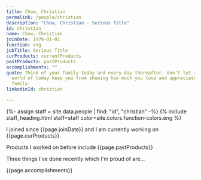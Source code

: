 ```yaml
---
title: Chow, Christian
permalink: /people/christian
description: "Chow, Christian - Serious Title"
id: christian
name: Chow, Christian
joinDate: 1970-01-01
function: eng
jobTitle: Serious Title
curProducts: currentProducts
pastProducts: pastProducts
accomplishments: ""
quote: Think of your family today and every day thereafter, don’t let the busy
  world of today keep you from showing how much you love and appreciate your
  family.
linkedinId: christian

---
```


{%- assign staff = site.data.people | find: "id", "christian" -%}
{% include staff_heading.html staff=staff color=site.colors.function-colors.eng %}

<p>I joined since {{page.joinDate}} and I am currently working on {{page.curProducts}}.</p>

<p>Products I worked on before include {{page.pastProducts}}</p>

<p>Three things I've done recently which I'm proud of are...</p>
{{page.accomplishments}}
